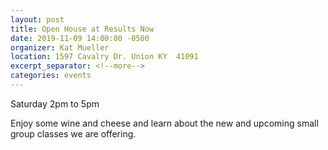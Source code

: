 ```yaml
---
layout: post
title: Open House at Results Now
date: 2019-11-09 14:00:00 -0500
organizer: Kat Mueller
location: 1597 Cavalry Dr. Union KY  41091
excerpt_separator: <!--more-->
categories: events
---
```

Saturday 2pm to 5pm
<!--more-->
Enjoy some wine and cheese and learn about the new and upcoming small group classes we are offering.
